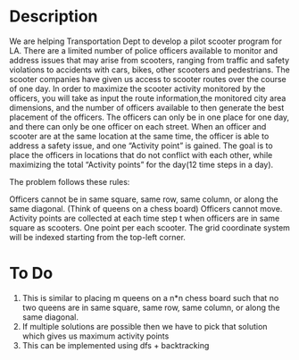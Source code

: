 # Description

We are helping Transportation Dept to develop a pilot scooter program for LA. There are a limited number of police officers available to monitor and address issues that may arise from scooters, ranging from traffic and safety violations to accidents with cars, bikes, other scooters and pedestrians. The scooter companies have given us access to scooter routes over the course of one day. In order to maximize the scooter activity monitored by the officers, you will take as input the route information,the monitored city area dimensions, and the number of officers available to then generate the best placement of the officers. The officers can only be in one place for one day, and there can only be one officer on each street. When an officer and scooter are at the same location at the same time, the officer is able to address a safety issue, and one “Activity point” is gained. The  goal  is  to  place  the  officers  in  locations  that  do  not conflict with each other, while maximizing the total “Activity points” for the day(12 time steps in a day).  

The problem follows these rules:

Officers cannot be in same square, same row, same column, or along the same diagonal. (Think of queens on a chess board)
Officers cannot move.
Activity points are collected at each time step t when officers are in same square as scooters. One point per each scooter. 
The grid coordinate system will be indexed starting from the top-left corner.

# To Do

1. This is similar to placing m queens on a n*n chess board such that no two queens are in same square, same row, same column, or along the same diagonal.
2. If multiple solutions are possible then we have to pick that solution which gives us maximum activity points
3. This can be implemented using dfs + backtracking